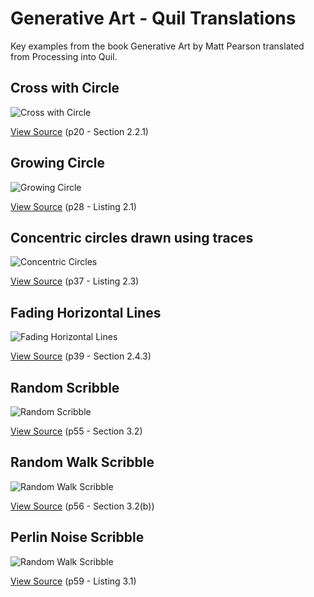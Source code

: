 # Generative Art - Quil Translations

Key examples from the book Generative Art by Matt Pearson translated from Processing into Quil.

## Cross with Circle
![Cross with Circle](http://cloud.github.com/downloads/quil/quil/gen-art-cross-with-circle.png)

[View Source](https://github.com/quil/quil/blob/master/examples/gen_art/cross_with_circle.clj)
(p20 - Section 2.2.1)

## Growing Circle
![Growing Circle](http://cloud.github.com/downloads/quil/quil/gen-art-growing-circle.png)

[View Source](https://github.com/quil/quil/blob/master/examples/gen_art/growing_circle.clj)
(p28 - Listing 2.1)

## Concentric circles drawn using traces
![Concentric Circles](http://cloud.github.com/downloads/quil/quil/gen-art-concentric-circles.png)

[View Source](https://github.com/quil/quil/blob/master/examples/gen_art/concentric_circles.clj)
(p37 - Listing 2.3)

## Fading Horizontal Lines
![Fading Horizontal Lines](http://cloud.github.com/downloads/quil/quil/gen-art-fading-horizontal-lines.png)

[View Source](https://github.com/quil/quil/blob/master/examples/gen_art/fading_horizontal_lines.clj)
(p39 - Section 2.4.3)

## Random Scribble
![Random Scribble](http://cloud.github.com/downloads/quil/quil/gen-art-random-scribble.png)

[View Source](https://github.com/quil/quil/blob/master/examples/gen_art/random_scribble.clj)
(p55 - Section 3.2)

## Random Walk Scribble
![Random Walk Scribble](http://cloud.github.com/downloads/quil/quil/gen-art-rand-walk-scribble.png)

[View Source](https://github.com/quil/quil/blob/master/examples/gen_art/rand_walk_scribble.clj)
(p56 - Section 3.2(b))

## Perlin Noise Scribble
![Random Walk Scribble](http://cloud.github.com/downloads/quil/quil/gen-art-perlin-noise-scribble.png)

[View Source](https://github.com/quil/quil/blob/master/examples/gen_art/perlin_noise_scribble.clj)
(p59 - Listing 3.1)
